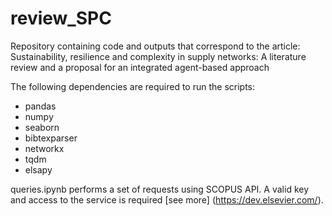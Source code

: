 # review_SPC

Repository containing code and outputs that correspond to the article: Sustainability, resilience and complexity in supply networks: A literature review and a proposal for an integrated agent-based approach 

The following dependencies are required to run the scripts:

+ pandas
+ numpy
+ seaborn
+ bibtexparser
+ networkx
+ tqdm
+ elsapy

queries.ipynb performs a set of requests using SCOPUS API. A valid key and access to the service is required [see more] (https://dev.elsevier.com/). 


